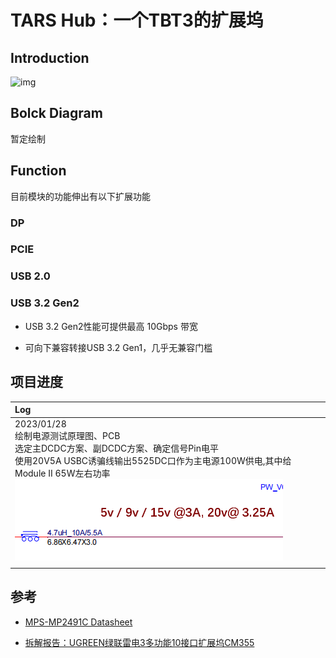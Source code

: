 # TARS Hub：一个TBT3的扩展坞

## Introduction

![img](https://pic2.zhimg.com/v2-6eed20689c412115ebd1acd7c718b45d_r.jpg)

## Bolck  Diagram 

暂定绘制

## Function

目前模块的功能伸出有以下扩展功能

### DP





### PCIE





### USB 2.0





### USB 3.2 Gen2

-  USB 3.2 Gen2性能可提供最高 10Gbps 带宽

- 可向下兼容转接USB 3.2 Gen1，几乎无兼容门槛



## 项目进度

| Log                                                          |
| :----------------------------------------------------------- |
| 2023/01/28<br />绘制电源测试原理图、PCB<br />选定主DCDC方案、副DCDC方案、确定信号Pin电平<br />使用20V5A USBC诱骗线输出5525DC口作为主电源100W供电,其中给Module II 65W左右功率![image-20230128045454111](.\readme.assets\image-20230128045454111.png)<br /> |
|                                                              |







## 参考

- [MPS-MP2491C Datasheet](https://www.semiee.com/file/MPS/MPS-MP2491C.pdf)

- [拆解报告：UGREEN绿联雷电3多功能10接口扩展坞CM355](https://www.chongdiantou.com/archives/102735.html)
